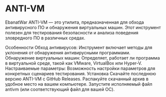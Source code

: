 # ANTI-VM
EbanatWar
ANTI-VM — это утилита, предназначенная для обхода антивирусного ПО и обнаружения виртуальных машин. Этот инструмент полезен для тестирования безопасности и анализа поведения зловредного ПО в различных средах.

Особенности
Обход антивирусов: Инструмент включает методы для уклонения от обнаружения антивирусными программами.
Обнаружение виртуальных машин: Определяет, работает ли программа в виртуальной среде, такой как VMware, VirtualBox или Hyper-V.
Настраиваемые параметры: Возможность настройки параметров для конкретных сценариев тестирования.
Установка
Скачайте последнюю версию ANTI-VM с GitHub Releases.
Распакуйте скачанный архив в удобное место на вашем компьютере.
Запустите исполняемый файл antivm (или соответствующий файл для вашей ОС).
